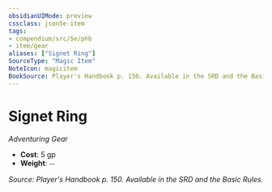 ```yaml
---
obsidianUIMode: preview
cssclass: json5e-item
tags:
- compendium/src/5e/phb
- item/gear
aliases: ["Signet Ring"]
SourceType: "Magic Item"
NoteIcon: magicitem
BookSource: Player's Handbook p. 150. Available in the SRD and the Basic Rules.
---
```

# Signet Ring
*Adventuring Gear*  

- **Cost**: 5 gp
- **Weight**: ⏤

*Source: Player's Handbook p. 150. Available in the SRD and the Basic Rules.*